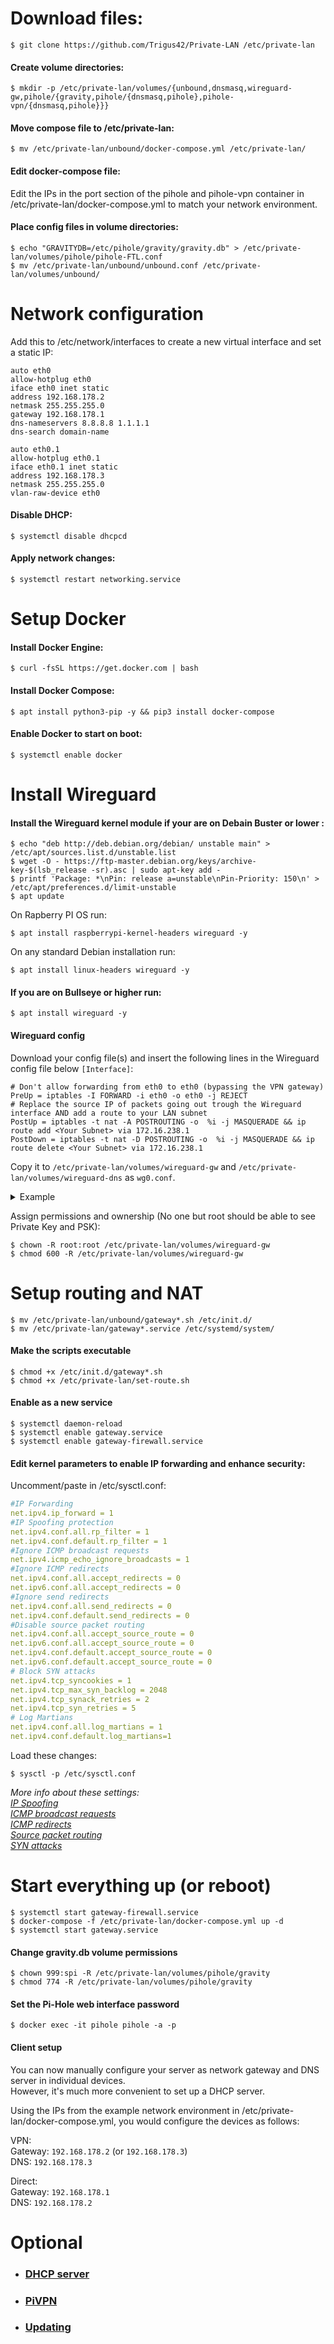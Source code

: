 # Download files:

    $ git clone https://github.com/Trigus42/Private-LAN /etc/private-lan

#### Create volume directories:

    $ mkdir -p /etc/private-lan/volumes/{unbound,dnsmasq,wireguard-gw,pihole/{gravity,pihole/{dnsmasq,pihole},pihole-vpn/{dnsmasq,pihole}}}

#### Move compose file to /etc/private-lan:

    $ mv /etc/private-lan/unbound/docker-compose.yml /etc/private-lan/

#### Edit docker-compose file:

Edit the IPs in the port section of the pihole and pihole-vpn container in /etc/private-lan/docker-compose.yml to match your network environment.

#### Place config files in volume directories:

```
$ echo "GRAVITYDB=/etc/pihole/gravity/gravity.db" > /etc/private-lan/volumes/pihole/pihole-FTL.conf
$ mv /etc/private-lan/unbound/unbound.conf /etc/private-lan/volumes/unbound/
```

# Network configuration

Add this to /etc/network/interfaces to create a new virtual interface and set a static IP:

```
auto eth0
allow-hotplug eth0
iface eth0 inet static
address 192.168.178.2
netmask 255.255.255.0
gateway 192.168.178.1
dns-nameservers 8.8.8.8 1.1.1.1
dns-search domain-name

auto eth0.1
allow-hotplug eth0.1
iface eth0.1 inet static
address 192.168.178.3
netmask 255.255.255.0
vlan-raw-device eth0
```

#### Disable DHCP:

    $ systemctl disable dhcpcd

#### Apply network changes:

    $ systemctl restart networking.service

# Setup Docker

#### Install Docker Engine:

    $ curl -fsSL https://get.docker.com | bash

#### Install Docker Compose:

    $ apt install python3-pip -y && pip3 install docker-compose

#### Enable Docker to start on boot:

    $ systemctl enable docker


# Install Wireguard
#### Install the Wireguard kernel module if your are on Debain Buster or lower :

```
$ echo "deb http://deb.debian.org/debian/ unstable main" > /etc/apt/sources.list.d/unstable.list
$ wget -O - https://ftp-master.debian.org/keys/archive-key-$(lsb_release -sr).asc | sudo apt-key add -
$ printf 'Package: *\nPin: release a=unstable\nPin-Priority: 150\n' > /etc/apt/preferences.d/limit-unstable
$ apt update
```
On Rapberry PI OS run:

    $ apt install raspberrypi-kernel-headers wireguard -y

On any standard Debian installation run:

    $ apt install linux-headers wireguard -y

#### If you are on Bullseye or higher run:

    $ apt install wireguard -y

#### Wireguard config

Download your config file(s) and insert the following lines in the Wireguard config file below `[Interface]`:  

```
# Don't allow forwarding from eth0 to eth0 (bypassing the VPN gateway)
PreUp = iptables -I FORWARD -i eth0 -o eth0 -j REJECT
# Replace the source IP of packets going out trough the Wireguard interface AND add a route to your LAN subnet
PostUp = iptables -t nat -A POSTROUTING -o  %i -j MASQUERADE && ip route add <Your Subnet> via 172.16.238.1
PostDown = iptables -t nat -D POSTROUTING -o  %i -j MASQUERADE && ip route delete <Your Subnet> via 172.16.238.1
```

Copy it to ```/etc/private-lan/volumes/wireguard-gw``` and ```/etc/private-lan/volumes/wireguard-dns``` as ```wg0.conf```.  

<details>
<summary>Example</summary>

```
[Interface]
PrivateKey = ...
Address = 100.64.67.64/32
DNS = 10.255.255.3

PreUp = iptables -I FORWARD -i eth0 -o eth0 -j REJECT
PostUp = iptables -t nat -A POSTROUTING -o  %i -j MASQUERADE && ip route add 192.168.178.0/24 via 172.16.238.1
PostDown = iptables -t nat -D POSTROUTING -o  %i -j MASQUERADE && ip route delete 192.168.178.0/24 via 172.16.238.1

[Peer]
PublicKey = ...
AllowedIPs = 0.0.0.0/0
Endpoint = lon-229-wg.whiskergalaxy.com:443
PresharedKey = ...
```
</details>

Assign permissions and ownership (No one but root should be able to see Private Key and PSK):

    $ chown -R root:root /etc/private-lan/volumes/wireguard-gw
    $ chmod 600 -R /etc/private-lan/volumes/wireguard-gw

# Setup routing and NAT

```
$ mv /etc/private-lan/unbound/gateway*.sh /etc/init.d/
$ mv /etc/private-lan/gateway*.service /etc/systemd/system/
```

#### Make the scripts executable
```
$ chmod +x /etc/init.d/gateway*.sh
$ chmod +x /etc/private-lan/set-route.sh
```

#### Enable as a new service
```
$ systemctl daemon-reload
$ systemctl enable gateway.service
$ systemctl enable gateway-firewall.service
```

#### Edit kernel parameters to enable IP forwarding and enhance security:
Uncomment/paste in /etc/sysctl.conf:  
```yaml
#IP Forwarding
net.ipv4.ip_forward = 1
#IP Spoofing protection
net.ipv4.conf.all.rp_filter = 1
net.ipv4.conf.default.rp_filter = 1
#Ignore ICMP broadcast requests
net.ipv4.icmp_echo_ignore_broadcasts = 1
#Ignore ICMP redirects
net.ipv4.conf.all.accept_redirects = 0
net.ipv6.conf.all.accept_redirects = 0
#Ignore send redirects
net.ipv4.conf.all.send_redirects = 0
net.ipv4.conf.default.send_redirects = 0
#Disable source packet routing
net.ipv4.conf.all.accept_source_route = 0
net.ipv6.conf.all.accept_source_route = 0
net.ipv4.conf.default.accept_source_route = 0
net.ipv6.conf.default.accept_source_route = 0
# Block SYN attacks
net.ipv4.tcp_syncookies = 1
net.ipv4.tcp_max_syn_backlog = 2048
net.ipv4.tcp_synack_retries = 2
net.ipv4.tcp_syn_retries = 5
# Log Martians
net.ipv4.conf.all.log_martians = 1
net.ipv4.conf.default.log_martians=1
```
Load these changes:  

    $ sysctl -p /etc/sysctl.conf 

*More info about these settings:  
[IP Spoofing](http://tldp.org/HOWTO/Adv-Routing-HOWTO/lartc.kernel.rpf.html)  
[ICMP broadcast requests](https://www.cloudflare.com/learning/ddos/smurf-ddos-attack/)  
[ICMP redirects](https://askubuntu.com/questions/118273/what-are-icmp-redirects-and-should-they-be-blocked)  
[Source packet routing](https://www.ccexpert.us/basic-security-services/disable-ip-source-routing.html)  
[SYN attacks](https://www.symantec.com/connect/articles/hardening-tcpip-stack-syn-attacks)*

# Start everything up (or reboot)

    $ systemctl start gateway-firewall.service
    $ docker-compose -f /etc/private-lan/docker-compose.yml up -d
    $ systemctl start gateway.service

#### Change gravity.db volume permissions

    $ chown 999:spi -R /etc/private-lan/volumes/pihole/gravity
    $ chmod 774 -R /etc/private-lan/volumes/pihole/gravity

#### Set the Pi-Hole web interface password

    $ docker exec -it pihole pihole -a -p

#### Client setup

You can now manually configure your server as network gateway and DNS server in individual devices.  
However, it's much more convenient to set up a DHCP server.  

Using the IPs from the example network environment in /etc/private-lan/docker-compose.yml, you would configure the devices as follows:

VPN:  
Gateway: `192.168.178.2` (or `192.168.178.3`)  
DNS: `192.168.178.3`

Direct:  
Gateway: `192.168.178.1`  
DNS: `192.168.178.2`


# Optional

- ### [DHCP server](./DHCP.md)
- ### [PiVPN](/guide/PiVPN.md)
- ### [Updating](/guide/update.md)
